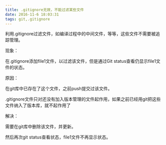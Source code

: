 ```yaml
---
title: .gitignore无效，不能过滤某些文件
date: 2016-11-6 18:03:31
tags: git,.gitignore
---
```


利用.gitignore过滤文件，如编译过程中的中间文件，等等，这些文件不需要被追踪管理。

现象：

在.gitignore添加file1文件，以过滤该文件，但是通过Git status查看仍显示file1文件的状态。

原因：

在git库中已存在了这个文件，之前push提交过该文件。

.gitignore文件只对还没有加入版本管理的文件起作用，如果之前已经用git把这些文件纳入了版本库，就不起作用了

解决：

需要在git库中删除该文件，并更新。

然后再次git status查看状态，file1文件不再显示状态。
